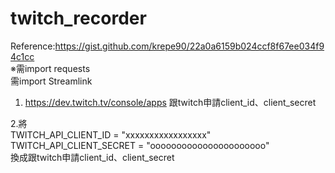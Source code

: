 # twitch_recorder
Reference:https://gist.github.com/krepe90/22a0a6159b024ccf8f67ee034f94c1cc <br />
※需import requests<br />
  需import Streamlink<br />
  
1. https://dev.twitch.tv/console/apps 跟twitch申請client_id、client_secret<br />

2.將<br />
    TWITCH_API_CLIENT_ID = "xxxxxxxxxxxxxxxxx"<br />
    TWITCH_API_CLIENT_SECRET = "oooooooooooooooooooooo"<br />
換成跟twitch申請client_id、client_secret<br />


